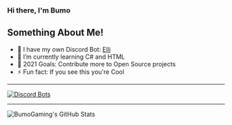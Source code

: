 ### Hi there, I'm Bumo

## Something About Me!

- 🔭 I have my own Discord Bot: [Elli][elli]
- 🌱 I’m currently learning C# and HTML
- 🥅 2021 Goals: Contribute more to Open Source projects
- ⚡ Fun fact: If you see this you're Cool

---

[![Discord Bots](https://top.gg/api/widget/763778168825053254.svg)](https://top.gg/bot/763778168825053254)

---

<img align="left" alt="BumoGaming's GitHub Stats" src="https://github-readme-stats.vercel.app/api?username=BumoGaming&show_icons=true&hide_border=true" />

[elli]: https://top.gg/bot/763778168825053254
